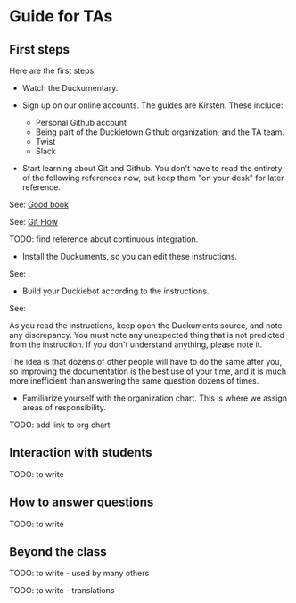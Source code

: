 # Guide for TAs

## First steps

Here are the first steps:

* Watch the Duckumentary.

* Sign up on our online accounts. The guides are Kirsten. These include:

    - Personal Github account
    - Being part of the Duckietown Github organization, and the TA team.
    - Twist
    - Slack

* Start learning about Git and Github. You don't have to read the entirety of the following references now, but keep them "on your desk" for later reference.

See: [Good book](https://git-scm.com/book/en/v2)

See: [Git Flow](http://nvie.com/posts/a-successful-git-branching-model/)

TODO: find reference about continuous integration.

* Install the Duckuments, so you can edit these instructions.

See: [](#contribute).

* Build your Duckiebot according to the instructions.

See: [](#building-duckiebot)

As you read the instructions, keep open the Duckuments source, and note any
discrepancy. You must note any unexpected thing that is not predicted from the
instruction. If you don't understand anything, please note it.

The idea is that dozens of other people will have to do the same after you, so
improving the documentation is the best use of your time, and it is much more
inefficient than answering the same question dozens of times.

* Familiarize yourself with the organization chart. This is where we assign areas of responsibility.

TODO: add link to org chart

## Interaction with students

TODO: to write

## How to answer questions

TODO: to write

## Beyond the class

TODO: to write - used by many others

TODO: to write - translations
